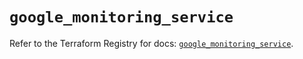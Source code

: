 # `google_monitoring_service`

Refer to the Terraform Registry for docs: [`google_monitoring_service`](https://registry.terraform.io/providers/hashicorp/google-beta/6.15.0/docs/resources/google_monitoring_service).
